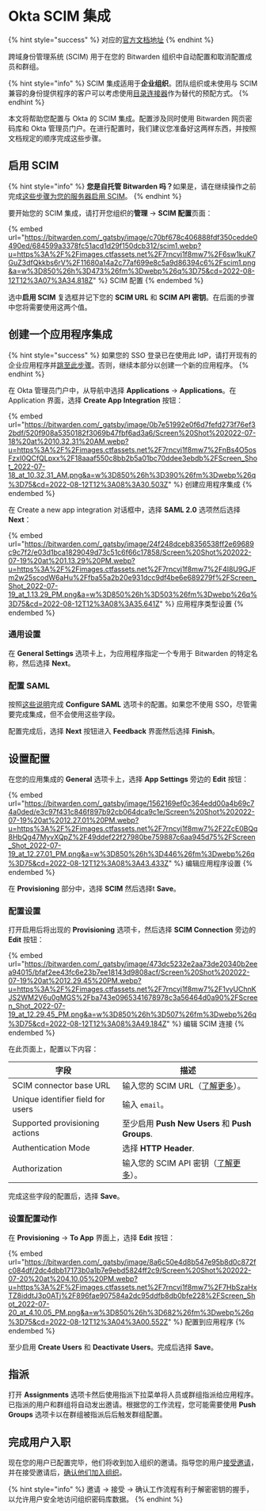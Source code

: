 # Okta SCIM 集成

{% hint style="success" %}
对应的[官方文档地址](https://bitwarden.com/help/okta-scim-integration/)
{% endhint %}

跨域身份管理系统 (SCIM) 用于在您的 Bitwarden 组织中自动配置和取消配置成员和群组。

{% hint style="info" %}
SCIM 集成适用于**企业组织**。团队组织或未使用与 SCIM 兼容的身份提供程序的客户可以考虑使用[目录连接器](../directory-connector/directory-connector-cli.md)作为替代的预配方式。
{% endhint %}

本文将帮助您配置与 Okta 的 SCIM 集成。配置涉及同时使用 Bitwarden 网页密码库和 Okta 管理员门户。在进行配置时，我们建议您准备好这两样东西，并按照文档规定的顺序完成这些步骤。

## 启用 SCIM <a href="#enable-scim" id="enable-scim"></a>

{% hint style="info" %}
**您是自托管 Bitwarden 吗？**&#x5982;果是，请在继续操作之前完成[这些步骤为您的服务器启用 SCIM](../self-hosting/self-hosting-scim.md)。
{% endhint %}

要开始您的 SCIM 集成，请打开您组织的**管理** → **SCIM 配置**页面：

{% embed url="https://bitwarden.com/_gatsby/image/c70bf678c406888fdf350cedde0490ed/684599a3378fc51acd1d29f150dcb312/scim1.webp?u=https%3A%2F%2Fimages.ctfassets.net%2F7rncvj1f8mw7%2F6sw1kuK7GuZ3dfQkkbs6rV%2F11680a14a2c77af699e8c5a9d86394c6%2Fscim1.png&a=w%3D850%26h%3D473%26fm%3Dwebp%26q%3D75&cd=2022-08-12T12%3A07%3A34.818Z" %}
SCIM 配置
{% endembed %}

选中**启用 SCIM** 复选框并记下您的 **SCIM URL** 和 **SCIM API 密钥**。在后面的步骤中您将需要使用这两个值。

## 创建一个应用程序集成 <a href="#create-an-app-integration" id="create-an-app-integration"></a>

{% hint style="success" %}
如果您的 SSO 登录已在使用此 IdP，请打开现有的企业应用程序并[跳至此步骤](okta-scim-integration.md#enable-provisioning)。否则，继续本部分以创建一个新的应用程序。
{% endhint %}

在 Okta 管理员门户中，从导航中选择 **Applications** → **Applications**。在 Application 界面，选择 **Create App Integration** 按钮：

{% embed url="https://bitwarden.com/_gatsby/image/0b7e51992e0f6d7fefd273f76ef32bdf/520f908a5350182f3069b47fbf6ad3a6/Screen%20Shot%202022-07-18%20at%2010.32.31%20AM.webp?u=https%3A%2F%2Fimages.ctfassets.net%2F7rncvj1f8mw7%2FnBs4O5osFzxI0QCfQLpxx%2F18aaaf550c8bb2b5a01bc70ddee3ebdb%2FScreen_Shot_2022-07-18_at_10.32.31_AM.png&a=w%3D850%26h%3D390%26fm%3Dwebp%26q%3D75&cd=2022-08-12T12%3A08%3A30.503Z" %}
创建应用程序集成
{% endembed %}

在 Create a new app integration 对话框中，选择 **SAML 2.0** 选项然后选择 **Next**：

{% embed url="https://bitwarden.com/_gatsby/image/24f248dceb8356538ff2e69689c9c7f2/e03d1bca1829049d73c51c6f66c17858/Screen%20Shot%202022-07-19%20at%201.13.29%20PM.webp?u=https%3A%2F%2Fimages.ctfassets.net%2F7rncvj1f8mw7%2F4I8U9GJFm2w25scodW6aHu%2Ffba55a2b20e931dcc9df4be6e689279f%2FScreen_Shot_2022-07-19_at_1.13.29_PM.png&a=w%3D850%26h%3D503%26fm%3Dwebp%26q%3D75&cd=2022-08-12T12%3A08%3A35.641Z" %}
应用程序类型设置
{% endembed %}

### 通用设置 <a href="#general-settings" id="general-settings"></a>

在 **General Settings** 选项卡上，为应用程序指定一个专用于 Bitwarden 的特定名称，然后选择 **Next**。

### 配置 SAML <a href="#configure-saml" id="configure-saml"></a>

按照[这些说明](../login-with-sso/implementation-guides/okta-saml-implementation.md#configure-saml)完成 **Configure SAML** 选项卡的配置。如果您不使用 SSO，尽管需要完成集成，但不会使用这些字段。

配置完成后，选择 **Next** 按钮进入 **Feedback** 界面然后选择 **Finish**。

## 设置配置 <a href="#setup-provisioning" id="setup-provisioning"></a>

在您的应用集成的 **General** 选项卡上，选择 **App Settings** 旁边的 **Edit** 按钮：

{% embed url="https://bitwarden.com/_gatsby/image/1562169ef0c364edd00a4b69c74a0ded/e3c97f431c846f897b92cb064dca9c1e/Screen%20Shot%202022-07-19%20at%2012.27.01%20PM.webp?u=https%3A%2F%2Fimages.ctfassets.net%2F7rncvj1f8mw7%2F2ZcE0BQq8HbQg47MyvXQpZ%2F49ddef22f27980be759887c6aa945d75%2FScreen_Shot_2022-07-19_at_12.27.01_PM.png&a=w%3D850%26h%3D446%26fm%3Dwebp%26q%3D75&cd=2022-08-12T12%3A08%3A43.433Z" %}
编辑应用程序设置
{% endembed %}

在 **Provisioning** 部分中，选择 **SCIM** 然后选择t **Save**。

### 配置设置 <a href="#provisioning-settings" id="provisioning-settings"></a>

打开启用后将出现的 **Provisioning** 选项卡，然后选择 **SCIM Connection** 旁边的 **Edit** 按钮：

{% embed url="https://bitwarden.com/_gatsby/image/473dc5232e2aa73de20340b2eea94015/bfaf2ee43fc6e23b7ee18143d9808acf/Screen%20Shot%202022-07-19%20at%2012.29.45%20PM.webp?u=https%3A%2F%2Fimages.ctfassets.net%2F7rncvj1f8mw7%2F1vyUChnKJS2WM2V6u0gMGS%2Fba743e0965341678978c3a56464d0a90%2FScreen_Shot_2022-07-19_at_12.29.45_PM.png&a=w%3D850%26h%3D507%26fm%3Dwebp%26q%3D75&cd=2022-08-12T12%3A08%3A49.184Z" %}
编辑 SCIM 连接
{% endembed %}

在此页面上，配置以下内容：

| **字段**                            | **描述**                                                          |
| --------------------------------- | --------------------------------------------------------------- |
| SCIM connector base URL           | 输入您的 SCIM URL（[了解更多](okta-scim-integration.md#enable-scim)）。    |
| Unique identifier field for users | 输入 `email`。                                                     |
| Supported provisioning actions    | 至少启用 **Push New Users** 和 **Push Groups**.                      |
| Authentication Mode               | 选择 **HTTP Header**.                                             |
| Authorization                     | 输入您的 SCIM API 密钥（[了解更多](okta-scim-integration.md#enable-scim)）。 |

完成这些字段的配置后，选择 **Save**。

### 设置配置动作 <a href="#set-provisioning-actions" id="set-provisioning-actions"></a>

在 **Provisioning** → **To App** 界面上，选择 **Edit** 按钮：

{% embed url="https://bitwarden.com/_gatsby/image/8a6c50e4d8b547e95b8d0c872fc084df/2dc4dbb17173b0a1b7e9ebd5824ff2c9/Screen%20Shot%202022-07-20%20at%204.10.05%20PM.webp?u=https%3A%2F%2Fimages.ctfassets.net%2F7rncvj1f8mw7%2F7HbSzaHxTZ8iddtJ3p0ATj%2F896fae907584a2dc95ddfb8db0bfe228%2FScreen_Shot_2022-07-20_at_4.10.05_PM.png&a=w%3D850%26h%3D682%26fm%3Dwebp%26q%3D75&cd=2022-08-12T12%3A04%3A00.552Z" %}
配置到应用程序
{% endembed %}

至少启用 **Create Users** 和 **Deactivate Users**。完成后选择 **Save**。

## 指派 <a href="#assignments" id="assignments"></a>

打开 **Assignments** 选项卡然后使用指派下拉菜单将人员或群组指派给应用程序。已指派的用户和群组将自动发出邀请。根据您的工作流程，您可能需要使用 **Push Groups** 选项卡以在群组被指派后后触发群组配置。

## 完成用户入职 <a href="#finish-user-onboarding" id="finish-user-onboarding"></a>

现在您的用户已配置完毕，他们将收到加入组织的邀请。指导您的用户[接受邀请](../organizations/user-management.md#accept)，并在接受邀请后，[确认他们加入组织](../organizations/user-management.md#confirm)。

{% hint style="info" %}
邀请 → 接受 → 确认工作流程有利于解密密钥的握手，以允许用户安全地访问组织密码库数据。
{% endhint %}
